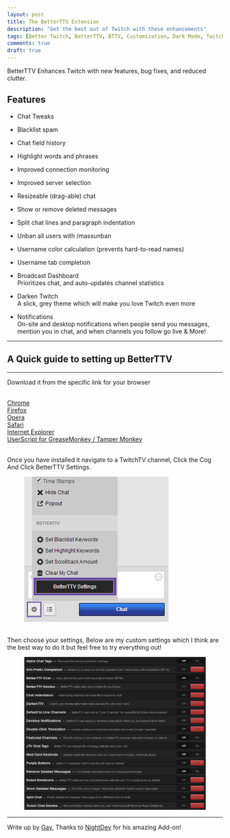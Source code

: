 ```yaml
---
layout: post
title: The BetterTTV Extension
description: "Get the best out of Twitch with these enhancements"
tags: [Better Twitch, BetterTTV, BTTV, Customization, Dark Mode, Twitch enhancements]
comments: true
draft: true
---
```


BetterTTV Enhances Twitch with new features, bug fixes, and reduced clutter.
 
## Features
 
* Chat Tweaks
* Blacklist spam
* Chat field history
* Highlight words and phrases
* Improved connection monitoring
* Improved server selection
* Resizeable (drag-able) chat
* Show or remove deleted messages
* Split chat lines and paragraph indentation
* Unban all users with /massunban
* Username color calculation (prevents hard-to-read names)
* Username tab completion
 
* Broadcast Dashboard
<br>Prioritizes chat, and auto-updates channel statistics
 
* Darken Twitch
<br>A slick, grey theme which will make you love Twitch even more
 
* Notifications
<br>On-site and desktop notifications when people send you messages, mention you in chat, and when channels you follow go live & More!
 
----
 
## A Quick guide to setting up BetterTTV
 
----
 
Download it from the specific link for your browser
 
<br><a href="https://chrome.google.com/webstore/detail/betterttv/ajopnjidmegmdimjlfnijceegpefgped?hl=en">Chrome</a>
<br><a href="http://www.nightdev.com/betterttv/betterttvfirefox.xpi">Firefox</a>
<br><a href="http://www.nightdev.com/betterttv/betterttvopera.nex">Opera</a>
<br><a href="http://www.nightdev.com/betterttv/betterttvsafari.safariextz">Safari</a>
<br><a href="http://www.nightdev.com/betterttv/betterttvie.exe">Internet Explorer</a>
<br><a href="http://www.nightdev.com/betterttv/betterttv.user.js">UserScript for GreaseMonkey / Tamper Monkey</a>
 
<br>Once you have installed it navigate to a TwitchTV channel, Click the Cog And Click BetterTTV Settings.

<figure>
  <a href="/images/customization_guide/bttv_howto_settings.png"><img src="/images/customization_guide/bttv_howto_settings.png"></a>
</figure>

<br>Then choose your settings, Below are my custom settings which I think are the best way to do it but feel free to try everything out!

<figure>
  <a href="/images/customization_guide/bttv_custom_settings.png"><img src="/images/customization_guide/bttv_custom_settings.png"></a>
</figure>

----
 
Write up by <a href="http://twitter.com/GavXD">Gav</a>, Thanks to <a href="http://nightdev.com/">NightDev</a> for his amazing Add-on!
